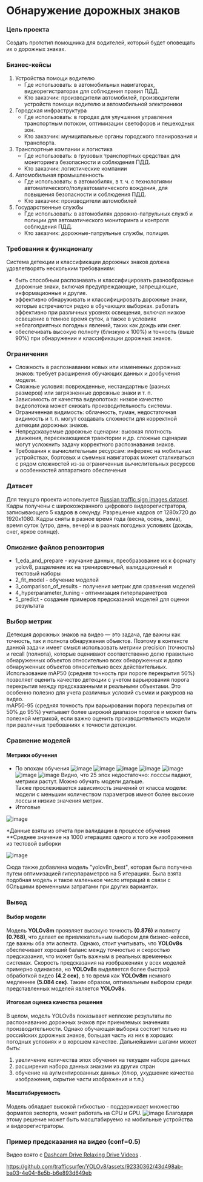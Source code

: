 # Обнаружение дорожных знаков
### Цель проекта
Создать прототип помощника для водителей, который будет оповещать их о дорожных знаках.
### Бизнес-кейсы
 1. Устройства помощи водителю
    * Где использовать: в автомобильных навигаторах, видеорегистраторах для соблюдения правил ПДД.
    * Кто заказчик: производители автомобилей, производители устройств помощи водителю и автомобильной электроники
 2. Городская инфраструктура
    * Где использовать: в городах для улучшения управления транспортным потоком, оптимизации светофоров и пешеходных зон.
    * Кто заказчик: муниципальные органы городского планирования и транспорта.
3. Транспортные компании и логистика
    * Где использовать: в грузовых транспортных средствах для мониторинга безопасности и соблюдения ПДД.
    * Кто заказчик: логистические компании
4. Автомобильная промышленность
    * Где использовать: в автомобилях, в т. ч. с технологиями автоматического/полуавтоматического вождения, для повышения безопасности и соблюдения ПДД.
    * Кто заказчик: производители автомобилей
5. Государственные службы
    * Где использовать: в автомобилях дорожно-патрульных служб и полиции для автоматического мониторинга и контроля соблюдения ПДД.
    * Кто заказчик: дорожные-патрульные службы, полиция.

### Требования к функционалу
Система детекции и классификации дорожных знаков должна удовлетворять нескольким требованиям:
- быть способным распознавать и классифицировать разнообразные дорожные знаки, включая предупреждающие, запрещающие, информационные и другие.
- эффективно обнаруживать и классифицировать дорожные знаки, которые встречаются редко в обучающих выборках.
работать эффективно при различных уровнях освещения, включая низкое освещение в темное время суток, а также в условиях неблагоприятных погодных явлений, таких как дождь или снег.
- обеспечивать высокую полноту (близкую к 100%) и точность (выше 90%) при обнаружении и классификации дорожных знаков.
### Ограничения
- Сложность в распознавании новых или измененных дорожных знаков: требует расширения обучающих данных и дообучения модели.
- Сложные условия: поврежденные, нестандартные (разных размеров) или загрязненные дорожные знаки и т. п.
- Зависимость от качества видеопотока: низкое качество видеопотока может снижать производительность системы.
- Ограниченная видимость: облачность, туман, недостаточная видимость и т. п. могут создавать сложности для корректной детекции дорожных знаков.
- Непредсказуемые дорожные сценарии: высокая плотность движения, пересекающиеся траектории и др. сложные сценарии могут усложнить задачу корректного распознавания знаков.
- Требования к вычислительным ресурсам: инференс на мобильных устройствах, бортовых и съемных навигаторах может сталкиваться с рядом сложностей из-за ограниченных вычислительных ресурсов и особенностей аппаратного обеспечения
### Датасет
Для текущго проекта используется [Russian traffic sign images dataset](https://www.kaggle.com/datasets/watchman/rtsd-dataset). <br />
Кадры получены с широкоэкранного цифрового видеорегистратора, записывающего 5 кадров в секунду. Разрешение кадров от 1280х720 до 1920х1080. Кадры сняты в разное время года (весна, осень, зима), время суток (утро, день, вечер) и в разных погодных условиях (дождь, снег, яркое солнце).
### Описание файлов репозитория
- 1_eda_and_prepare - изучание данных, преобразование их к формату yolov8, разделение их на тренировочный, валидационный и тестовый наборы
- 2_fit_model - обучение моделей
- 3_comparison_of_results - получения метрик для сравнения моделей
- 4_hyperparameter_tuning - оптимизация гиперпараметров
- 5_predict - создание примеров предсказаний моделей для оценки результата
### Выбор метрик
Детекция дорожных знаков на видео — это задача, где важны как точность, так и полнота обнаружения объектов. Поэтому в контексте данной задачи имеет смысл использовать метрики precision (точность) и recall (полнота), которые оценивают соответственно долю правильно обнаруженных объектов относительно всех обнаруженных и долю обнаруженных объектов относительно всех действительных. <br />
 Использование mAP50 (средняя точность при пороге перекрытия 50%) позволяет оценить качество детекции с учетом варьирования порога перекрытия между предсказанными и реальными объектами. Это особенно полезно для учета различных условий съемки и ракурсов на видео. <br />
 mAP50-95 (средняя точность при варьировании порога перекрытия от 50% до 95%) учитывает более широкий диапазон порогов и может быть полезной метрикой, если важно оценить производительность модели при различных требованиях к точности детекции. <br />
### Сравнение моделей
#### Метрики обучения
- По эпохам обучения
![image](https://github.com/trafficsurfer/YOLOv8/assets/92330362/518f1ebc-a72f-4aee-9537-6277703aa97e)
![image](https://github.com/trafficsurfer/YOLOv8/assets/92330362/d1be60d0-e077-4579-a1ad-61a693bcfa3f)
![image](https://github.com/trafficsurfer/YOLOv8/assets/92330362/004e516e-8df4-491c-b2ea-536d374a2b8f)
![image](https://github.com/trafficsurfer/YOLOv8/assets/92330362/f98d5e65-b2cb-423c-845b-f88e74f952c1)
![image](https://github.com/trafficsurfer/YOLOv8/assets/92330362/3054a239-c755-4677-aad5-db99ef647459)
![image](https://github.com/trafficsurfer/YOLOv8/assets/92330362/29eb1f3e-ba17-4f96-b8c4-12c5e3a1ca8a)
![image](https://github.com/trafficsurfer/YOLOv8/assets/92330362/65b453c3-08a7-44b7-9656-828402142759)
Видно, что 25 эпох недостаточно: лосссы падают, метрики растут. Можно обучать модели дальше. <br />
Также прослеживается зависимость значений от класса модели: модели с меньшим количеством параметров имеют более высокие лоссы и низкие значения метрик.
- Итоговые

![image](https://github.com/trafficsurfer/YOLOv8/assets/92330362/d677dfad-b6e1-4cfa-b422-6dfe369c8d93)

 *Данные взяты из отчета при валидации в процессе обучения <br />
 **Среднее значение на 1000 итерациях одного и того же изображения из тестовой выборки <br />
  
![image](https://github.com/trafficsurfer/YOLOv8/assets/92330362/9717c9f9-fa3b-42d7-a3dc-0052c5ab3871)

Сюда также добавлена модель "yolov8n_best", которая была получена путем оптимизацией гиперпараметров на 5 итерациях. Была взята подобная модель и такое маленькое число итераций в связи с бОльшими временными затратами при других вариантах. <br />

### Вывод
#### Выбор модели
Модель __YOLOv8m__ проявляет высокую точность __(0.876)__ и полноту __(0.768)__, что делает ее привлекательным выбором для бизнес-кейсов, где важны оба эти аспекта. Однако, стоит учитывать, что __YOLOv8s__ обеспечивает хороший баланс между точностью и скоростью предсказания, что может быть важным в реальных временных системах. Скорость предсказания на изображениях у всех моделей примерно одинакова, но __YOLOv8s__ выделяется более быстрой обработкой видео __(4.2 сек)__, в то время как __YOLOv8m__ немного медленнее __(5.084 сек)__. Таким образом, оптимальным выбором среди представленных моделей является __YOLOv8s__.
#### Итоговая оценка качества решения
В целом, модель YOLOv8s показывает неплохие результаты по распознаванию дорожных знаков при приемлемых значениях производительности. Однако обучающая выборка состоит только из российских дорожных знаков, большая часть из них в хороших погодных условиях и в хорошем качестве. Дальнейшими шагами может быть: 
1) увеличение количества эпох обучения на текущем наборе данных
2) расширения набора данных знаками из других стран
3) обучение на аугментированных данных (блюр, ухудшение качества изображения, скрытие части изображения и т.п.)<br />
#### Масштабируемость
Модель обладает высокой гибкостью - поддерживает множество форматов экспорта, может работать на CPU и GPU. 
![image](https://github.com/trafficsurfer/YOLOv8/assets/92330362/dcd02724-0050-40e7-84e1-5a6718e777b9)
Благодаря этому решение может быть масштабируемо на мобильные устройства и видеорегистраторы.
### Пример предсказания на видео (conf=0.5)
Видео взято с [Dashcam Drive Relaxing Drive Videos](https://www.youtube.com/@dashcamdriverelaxingdrivev7021/videos) .

https://github.com/trafficsurfer/YOLOv8/assets/92330362/43d498ab-ba03-4e04-8e5b-b6e893d649eb




